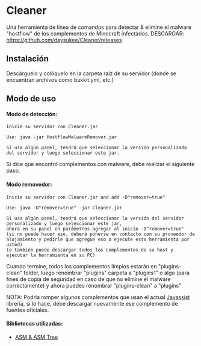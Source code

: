 # Cleaner
Una herramienta de línea de comandos para detectar &amp; elimine el malware "hostflow" de los complementos de Minecraft infectados.
DESCARGAR: https://github.com/daysukee/Cleaner/releases

## Instalación
Descárguelo y colóquelo en la carpeta raíz de su servidor (donde se encuentran archivos como bukkit.yml, etc.)

## Modo de uso

#### Modo de detección:
```
Inicie su servidor con Cleaner.jar

Use: java -jar HostflowMalwareRemover.jar

Si usa algún panel, tendrá que seleccionar la versión personalizada del servidor y luego seleccionar este jar.
```

Si dice que encontró complementos con malware, debe realizar el siguiente paso.

#### Modo removedor:

```
Inicie su servidor con Cleaner.jar and add -D"remover=true"

Use: java -D"remover=true" -jar Cleaner.jar

Si usa algún panel, tendrá que seleccionar la versión del servidor personalizado y luego seleccionar este jar,
ahora en su panel en parámetros agregar al inicio -D"remover=true"
(si no puede hacer eso, deberá ponerse en contacto con su proveedor de alojamiento y pedirle que agregue eso o ejecute esta herramienta por usted)
(o también puede descargar todos los complementos de su host y ejecutar la herramienta en su PC)
```

Cuando termine, todos los complementos limpios estarán en "plugins-clean" folder,
luego renombrar "plugins" carpeta a "plugins1" o algo (para fines de copia de seguridad en caso de que no elimine el malware correctamente)
y ahora puedes renombrar "plugins-clean" a "plugins"

NOTA: Podría romper algunos complementos que usan el actual [Javassist](https://github.com/jboss-javassist/javassist) libreria,
si lo hace, debe descargar nuevamente ese complemento de fuentes oficiales.

#### Bibliotecas utilizadas:
- [ASM &amp; ASM Tree](https://asm.ow2.io/)
